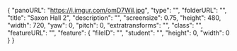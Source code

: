 {
      "panoURL": "https://i.imgur.com/omD7WiI.jpg",
      "type": "",
      "folderURL": "",
      "title": "Saxon Hall 2",
      "description": "",
      "screensize": 0.75,
      "height": 480,
      "width": 720,
      "yaw": 0,
      "pitch": 0,
      "extratransforms": "",
      "class": "",
      "featureURL": "",
      "feature": {
         "fileID": "",
         "student": "",
         "height": 0,
         "width": 0
      }
   }